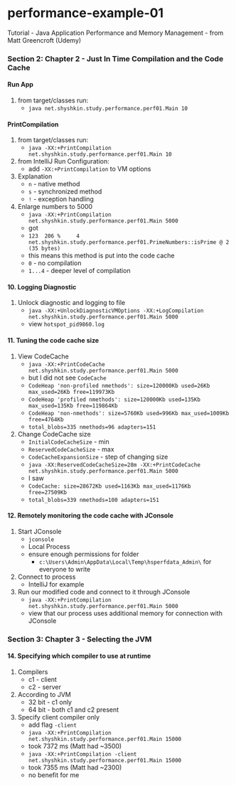 # performance-example-01
Tutorial - Java Application Performance and Memory Management - from Matt Greencroft (Udemy)

###  Section 2: Chapter 2 - Just In Time Compilation and the Code Cache

####  Run App

1. from target/classes run:
   - `java net.shyshkin.study.performance.perf01.Main 10`

####  PrintCompilation

1. from target/classes run:
   -  `java -XX:+PrintCompilation net.shyshkin.study.performance.perf01.Main 10`
2. from IntelliJ Run Configuration:
   - add `-XX:+PrintCompilation` to VM options
3. Explanation
   - `n` - native method
   - `s` - synchronized method
   - `!` - exception handling
4. Enlarge numbers to 5000
   - `java -XX:+PrintCompilation net.shyshkin.study.performance.perf01.Main 5000`
   - got
   - `123  206 %     4       net.shyshkin.study.performance.perf01.PrimeNumbers::isPrime @ 2 (35 bytes)`
   - this means this method is put into the code cache
   - `0` - no compilation
   - `1...4` - deeper level of compilation

####  10. Logging Diagnostic

1. Unlock diagnostic and logging to file
   - `java -XX:+UnlockDiagnosticVMOptions -XX:+LogCompilation net.shyshkin.study.performance.perf01.Main 5000`
   - view `hotspot_pid9860.log`

####  11. Tuning the code cache size

1. View CodeCache
   - `java -XX:+PrintCodeCache net.shyshkin.study.performance.perf01.Main 5000`
   - but I did not see `CodeCache` 
   - `CodeHeap 'non-profiled nmethods': size=120000Kb used=26Kb max_used=26Kb free=119973Kb`
   - `CodeHeap 'profiled nmethods': size=120000Kb used=135Kb max_used=135Kb free=119864Kb`
   - `CodeHeap 'non-nmethods': size=5760Kb used=996Kb max_used=1009Kb free=4764Kb`
   - `total_blobs=335 nmethods=96 adapters=151`
2. Change CodeCache size
   - `InitialCodeCacheSize` - min
   - `ReservedCodeCacheSize` - max
   - `CodeCacheExpansionSize` - step of changing size
   - `java -XX:ReservedCodeCacheSize=28m -XX:+PrintCodeCache net.shyshkin.study.performance.perf01.Main 5000`
   - I saw
   - `CodeCache: size=28672Kb used=1163Kb max_used=1176Kb free=27509Kb`
   - `total_blobs=339 nmethods=100 adapters=151`
     
####  12. Remotely monitoring the code cache with JConsole

1. Start JConsole
   - `jconsole`
   - Local Process
   - ensure enough permissions for folder
     - `c:\Users\Admin\AppData\Local\Temp\hsperfdata_Admin\` for everyone to write
2. Connect to process
   - IntelliJ for example
3. Run our modified code and connect to it through JConsole
   - `java -XX:+PrintCompilation net.shyshkin.study.performance.perf01.Main 5000`
   - view that our process uses additional memory for connection with JConsole 

###  Section 3: Chapter 3 - Selecting the JVM

#### 14. Specifying which compiler to use at runtime

1. Compilers
   - c1 - client
   - c2 - server
2. According to JVM
   - 32 bit - c1 only
   - 64 bit - both c1 and c2 present
3. Specify client compiler only
   - add flag `-client`
   - `java -XX:+PrintCompilation  net.shyshkin.study.performance.perf01.Main 15000`
   - took 7372 ms (Matt had ~3500)
   - `java -XX:+PrintCompilation -client net.shyshkin.study.performance.perf01.Main 15000`
   - took 7355 ms (Matt had ~2300)
   - no benefit for me